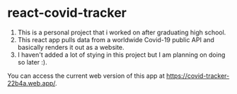 # react-covid-tracker
1. This is a personal project that i worked on after graduating high school.
2. This react app pulls data from a worldwide Covid-19 public API and basically renders it out as a website.
3. I haven't added a lot of stying in this project but I am planning on doing so later :).

You can access the current web version of this app at https://covid-tracker-22b4a.web.app/.
